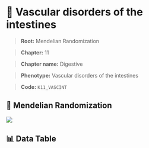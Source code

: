 # 🧪 Vascular disorders of the intestines

> **Root:** Mendelian Randomization

> **Chapter:** 11  

> **Chapter name:** Digestive

> **Phenotype:** Vascular disorders of the intestines  

> **Code:** `K11_VASCINT`

## 🧬 Mendelian Randomization  

<img src="/MR/Figures/Forward/K11_VASCINT.png"/>

## 📊 Data Table

<CsvTableMRF src="/MR/Data/Forward/K11_VASCINT.csv"/>

